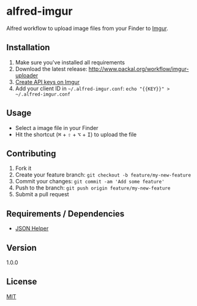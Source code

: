 # alfred-imgur

Alfred workflow to upload image files from your Finder to [Imgur](https://imgur.com).

## Installation

1. Make sure you've installed all requirements
2. Download the latest release:
  <http://www.packal.org/workflow/imgur-uploader>
3. [Create API keys on Imgur](http://api.imgur.com/oauth2/addclient)
4. Add your client ID in `~/.alfred-imgur.conf`:
  `echo "{{KEY}}" > ~/.alfred-imgur.conf`

## Usage

* Select a image file in your Finder
* Hit the shortcut (<kbd>⌘</kbd> + <kbd>⇧</kbd> + <kbd>⌥</kbd> + <kbd>I</kbd>) to upload the file

## Contributing

1. Fork it
2. Create your feature branch: `git checkout -b feature/my-new-feature`
3. Commit your changes: `git commit -am 'Add some feature'`
4. Push to the branch: `git push origin feature/my-new-feature`
5. Submit a pull request

## Requirements / Dependencies

* [JSON Helper](http://www.appstore.com/mac/jsonhelperforapplescript)

## Version

1.0.0

## License

[MIT](LICENSE)

